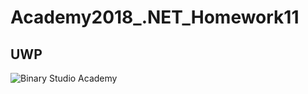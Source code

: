 # Academy2018_.NET_Homework11
## UWP
![Binary Studio Academy](https://s.dou.ua/img/announces/2_1_6Y7TRbx_02W4dCl.png)
